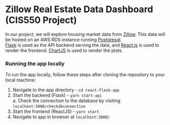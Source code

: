 # Zillow Real Estate Data Dashboard (CIS550 Project)
In our project, we will explore housing market data from [Zillow](https://www.zillow.com/research/data/). This data will be hosted on an AWS RDS instance running [Postgresql](https://www.postgresql.org/). \
[Flask](https://flask.palletsprojects.com/en/stable/) is used as the API backend serving the data, and [React.js](https://react.dev/) is used to render the frontend. [ChartJS](https://www.chartjs.org/docs/latest/) is used to render the plots.

### Running the app locally
To run the app locally, follow these steps after cloning the repository to your local machine:
1. Navigate to the app directory - `cd react-flask-app`
2. Start the backend (Flask) - `yarn start-api` \
a. Check the connection to the database by visiting `localhost:5000/checkdbconnection`
3. Start the frontend (ReactJS) - `yarn start`
4. Navigate to app in browser at `localhost:3000/`
